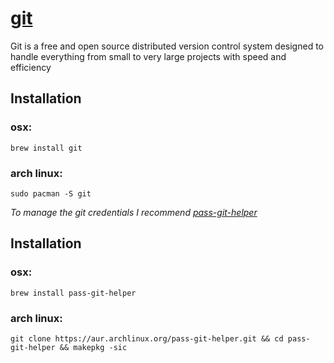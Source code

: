 # [git](https://git-scm.com/)

Git is a free and open source distributed version control system designed to handle everything from small to very large projects with speed and efficiency

## Installation

### osx:

`brew install git`

### arch linux:

`sudo pacman -S git`

*To manage the git credentials I recommend [pass-git-helper](https://github.com/languitar/pass-git-helper)*

## Installation

### osx:

`brew install pass-git-helper`

### arch linux:

`git clone https://aur.archlinux.org/pass-git-helper.git && cd pass-git-helper && makepkg -sic`